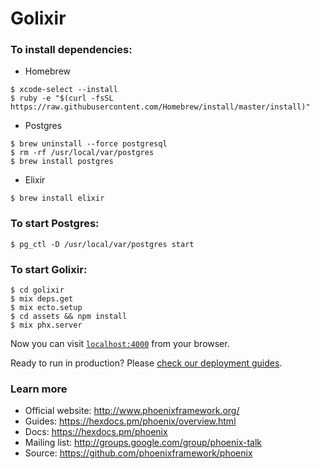 # Golixir

### To install dependencies:

* Homebrew
```
$ xcode-select --install
$ ruby -e "$(curl -fsSL https://raw.githubusercontent.com/Homebrew/install/master/install)"
```

* Postgres
```
$ brew uninstall --force postgresql
$ rm -rf /usr/local/var/postgres
$ brew install postgres
```

* Elixir
```
$ brew install elixir
```

### To start Postgres: 
```
$ pg_ctl -D /usr/local/var/postgres start
```

### To start Golixir:
```
$ cd golixir
$ mix deps.get
$ mix ecto.setup
$ cd assets && npm install
$ mix phx.server
```

Now you can visit [`localhost:4000`](http://localhost:4000) from your browser.

Ready to run in production? Please [check our deployment guides](https://hexdocs.pm/phoenix/deployment.html).

### Learn more

  * Official website: http://www.phoenixframework.org/
  * Guides: https://hexdocs.pm/phoenix/overview.html
  * Docs: https://hexdocs.pm/phoenix
  * Mailing list: http://groups.google.com/group/phoenix-talk
  * Source: https://github.com/phoenixframework/phoenix
